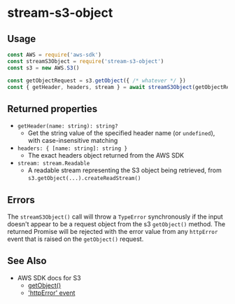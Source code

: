 # stream-s3-object

## Usage

```javascript
const AWS = require('aws-sdk')
const streamS3Object = require('stream-s3-object')
const s3 = new AWS.S3()

const getObjectRequest = s3.getObject({ /* whatever */ })
const { getHeader, headers, stream } = await streamS3Object(getObjectRequest)
```

## Returned properties

* `getHeader(name: string): string?`
  * Get the string value of the specified header name (or `undefined`), with case-insensitive matching
* `headers: { [name: string]: string }`
  * The exact headers object returned from the AWS SDK
* `stream: stream.Readable`
  * A readable stream representing the S3 object being retrieved, from `s3.getObject(...).createReadStream()`


## Errors

The `streamS3Object()` call will throw a `TypeError` synchronously if the input doesn't appear to be a request object from the s3 `getObject()` method. The returned Promise will be rejected with the error value from any `httpError` event that is raised on the `getObject()` request.

## See Also

* AWS SDK docs for S3
  * [getObject()](https://docs.aws.amazon.com/AWSJavaScriptSDK/latest/AWS/S3.html#getObject-property)
  * ['httpError' event](https://docs.aws.amazon.com/AWSJavaScriptSDK/latest/AWS/Request.html#httpError-event)
